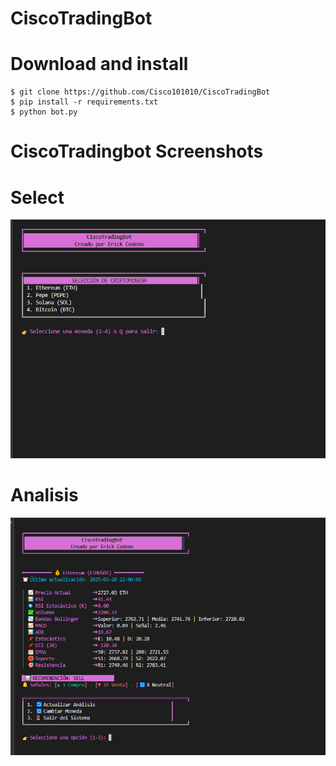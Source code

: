 # CiscoTradingBot

# Download and install
```
$ git clone https://github.com/Cisco101010/CiscoTradingBot
$ pip install -r requirements.txt
$ python bot.py
```


# CiscoTradingbot Screenshots
 
# Select
![Select](/CiscoTradingBot//screenshot/2025-02-20.png)  

# Analisis
![Analisis](/CiscoTradingBot//screenshot/2025-02-20%20(1).png) 

